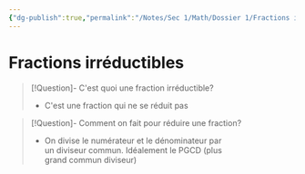 ```yaml
---
{"dg-publish":true,"permalink":"/Notes/Sec 1/Math/Dossier 1/Fractions irréductibles/"}
---
```


# Fractions irréductibles

>[!Question]- C'est quoi une fraction irréductible?
>- C'est une fraction qui ne se réduit pas

>[!Question]- Comment on fait pour réduire une fraction?
>- On divise le numérateur et le dénominateur par un diviseur commun. Idéalement le PGCD (plus grand commun diviseur)

